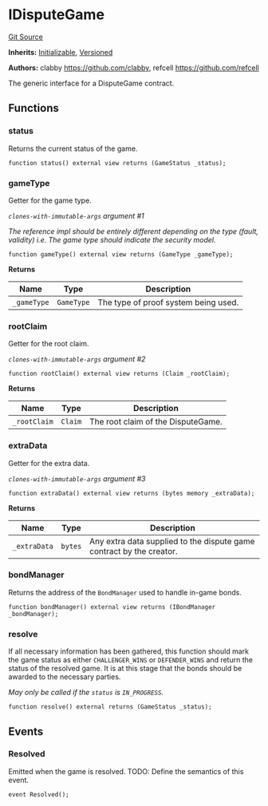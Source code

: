# IDisputeGame
[Git Source](https://github.com/ethereum-optimism/optimism/blob/eaf1cde5896035c9ff0d32731da1e103f2f1c693/src/interfaces/IDisputeGame.sol)

**Inherits:**
[Initializable](/src/interfaces/Initializable.sol/interface.Initializable.md), [Versioned](/src/interfaces/Versioned.sol/interface.Versioned.md)

**Authors:**
clabby <https://github.com/clabby>, refcell <https://github.com/refcell>

The generic interface for a DisputeGame contract.


## Functions
### status

Returns the current status of the game.


```solidity
function status() external view returns (GameStatus _status);
```

### gameType

Getter for the game type.

*`clones-with-immutable-args` argument #1*

*The reference impl should be entirely different depending on the type (fault, validity)
i.e. The game type should indicate the security model.*


```solidity
function gameType() external view returns (GameType _gameType);
```
**Returns**

|Name|Type|Description|
|----|----|-----------|
|`_gameType`|`GameType`|The type of proof system being used.|


### rootClaim

Getter for the root claim.

*`clones-with-immutable-args` argument #2*


```solidity
function rootClaim() external view returns (Claim _rootClaim);
```
**Returns**

|Name|Type|Description|
|----|----|-----------|
|`_rootClaim`|`Claim`|The root claim of the DisputeGame.|


### extraData

Getter for the extra data.

*`clones-with-immutable-args` argument #3*


```solidity
function extraData() external view returns (bytes memory _extraData);
```
**Returns**

|Name|Type|Description|
|----|----|-----------|
|`_extraData`|`bytes`|Any extra data supplied to the dispute game contract by the creator.|


### bondManager

Returns the address of the `BondManager` used to handle in-game bonds.


```solidity
function bondManager() external view returns (IBondManager _bondManager);
```

### resolve

If all necessary information has been gathered, this function should mark the game
status as either `CHALLENGER_WINS` or `DEFENDER_WINS` and return the status of
the resolved game. It is at this stage that the bonds should be awarded to the
necessary parties.

*May only be called if the `status` is `IN_PROGRESS`.*


```solidity
function resolve() external returns (GameStatus _status);
```

## Events
### Resolved
Emitted when the game is resolved.
TODO: Define the semantics of this event.


```solidity
event Resolved();
```

